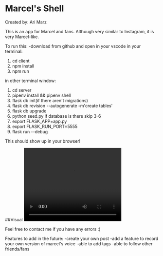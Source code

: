 # Marcel's Shell
Created by: Ari Marz

This is an app for Marcel and fans. Although very similar to Instagram, it is very Marcel-like.

To run this:
-download from github and open in your vscode
in your terminal:
1. cd client
2. npm install
3. npm run

in other terminal window:
1. cd server
2. pipenv install && pipenv shell
3. flask db init(if there aren't migrations)
4. flask db revision --autogenerate -m'create tables'
5. flask db upgrade
6. python seed.py
if database is there skip 3-6
7. export FLASK_APP=app.py
8. export FLASK_RUN_PORT=5555
9. flask run --debug

This should show up in your browser!

##Visual
<video width="320" height="240" controls>
  <source src="client/public/videos/MarcelsShellGitHubdemo.mp4" type="video/mp4">
  Your browser does not support the video tag.
</video>




Feel free to contact me if you have any errors :)

Features to add in the future:
-create your own post
-add a feature to record your own version of marcel's voice 
-able to add tags
-able to follow other friends/fans

